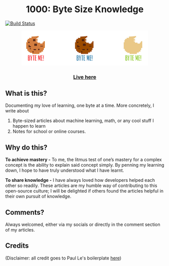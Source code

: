 <h1 align="center">1000: Byte Size Knowledge </h1>

[![Build Status](https://travis-ci.org/larrylawl/larrylawl.github.io.svg?branch=master)](https://travis-ci.org/larrylawl/larrylawl.github.io)

<div align="center">
  <img src="/assets/img/byte.png" width="400"/>
  <h3>
      <a href="https://larrylawl.github.io/">Live here</a>
  </h3>
</div>


## What is this?

Documenting my love of learning, one byte at a time. More concretely, I write about 
1. Byte-sized articles about machine learning, math, or any cool stuff I happen to learn
2. Notes for school or online courses.

## Why do this?
**To achieve mastery -** To me, the litmus test of one’s mastery for a complex concept is the ability to explain said concept simply. By penning my learning down, I hope to have truly understood what I have learnt.

**To share knowledge -** I have always loved how developers helped each other so readily. These articles are my humble way of contributing to this open-source culture; I will be delighted if others found the articles helpful in their own pursuit of knowledge.

## Comments?
Always welcomed, either via my socials or directly in the comment section of my articles.

## Credits
(Disclaimer: all credit goes to Paul Le's boilerplate [here](https://github.com/LeNPaul/Lagrange))
